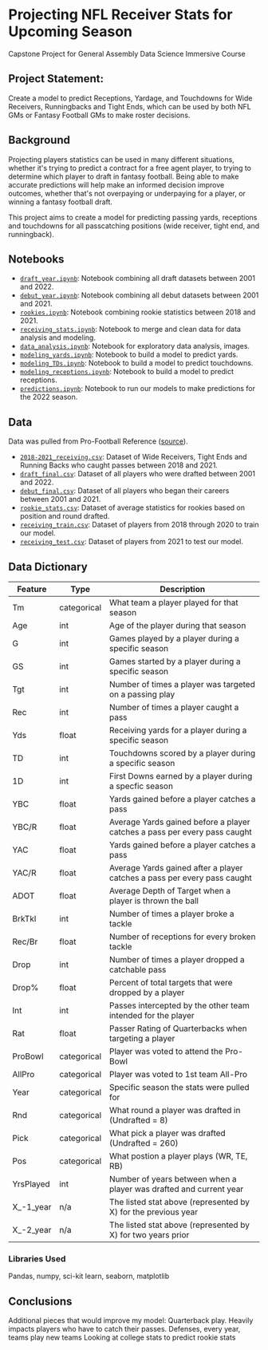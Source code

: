 # Projecting NFL Receiver Stats for Upcoming Season
Capstone Project for General Assembly Data Science Immersive Course

## Project Statement:
Create a model to predict Receptions, Yardage, and Touchdowns for Wide Receivers, Runningbacks and Tight Ends, which can be used by both NFL GMs or Fantasy Football GMs to make roster decisions.

## Background
Projecting players statistics can be used in many different situations, whether it's trying to predict a contract for a free agent player, to trying to determine which player to draft in fantasy football. Being able to make accurate predictions will help make an informed decision improve outcomes, whether that's not overpaying or underpaying for a player, or winning a fantasy football draft.

This project aims to create a model for predicting passing yards, receptions and touchdowns for all passcatching positions (wide receiver, tight end, and runningback).


## Notebooks
* [`draft_year.ipynb`](./code/draft_year.ipynb): Notebook combining all draft datasets between 2001 and 2022.
* [`debut_year.ipynb`](./code/debut_year.ipynb): Notebook combining all debut datasets between 2001 and 2021.
* [`rookies.ipynb`](./code/rookies.ipynb): Notebook combining rookie statistics between 2018 and 2021.
* [`receiving_stats.ipynb`](./code/receiving_stats.ipynb): Notebook to merge and clean data for data analysis and modeling.
* [`data_analysis.ipynb`](./code/data_analysis.ipynb): Notebook for exploratory data analysis, images.
* [`modeling_yards.ipynb`](./code/modeling_yards.ipynb): Notebook to build a model to predict yards.
* [`modeling_TDs.ipynb`](./code/modeling_TDs.ipynb): Notebook to build a model to predict touchdowns.
* [`modeling_receptions.ipynb`](./code/modeling_receptions.ipynb): Notebook to build a model to predict receptions.
* [`predictions.ipynb`](./code/predictions.ipynb): Notebook to run our models to make predictions for the 2022 season.


## Data 
Data was pulled from Pro-Football Reference ([source](https://www.pro-football-reference.com/)).
* [`2018-2021_receiving.csv`](./data/2018-2021_receiving.csv): Dataset of Wide Receivers, Tight Ends and Running Backs who caught passes between 2018 and 2021.
* [`draft_final.csv`](./data/draft_final.csv): Dataset of all players who were drafted between 2001 and 2022.
* [`debut_final.csv`](./data/debut_final.csv): Dataset of all players who began their careers between 2001 and 2021.
* [`rookie_stats.csv`](./data/rookie_stats.csv): Dataset of average statistics for rookies based on position and round drafted.
* [`receiving_train.csv`](./data/receiving_train.csv): Dataset of players from 2018 through 2020 to train our model.
* [`receiving_test.csv`](./data/receiving_test.csv): Dataset of players from 2021 to test our model.


## Data Dictionary

| Feature | Type  | Description |
|------|------|--------|
| Tm | categorical | What team a player played for that season |
| Age | int | Age of the player during that season |
| G | int | Games played by a player during a specific season |
| GS | int | Games started by a player during a specific season |
| Tgt | int | Number of times a player was targeted on a passing play |
| Rec | int | Number of times a player caught a pass |
| Yds | float | Receiving yards for a player during a specific season |
| TD | int | Touchdowns scored by a player during a specific season |
| 1D | int | First Downs earned by a player during a specfic season |
| YBC | float | Yards gained before a player catches a pass |
| YBC/R | float | Average Yards gained before a player catches a pass per every pass caught |
| YAC | float | Yards gained before a player catches a pass |
| YAC/R | float | Average Yards gained after a player catches a pass per every pass caught |
| ADOT | float | Average Depth of Target when a player is thrown the ball |
| BrkTkl | int | Number of times a player broke a tackle |
| Rec/Br | float | Number of receptions for every broken tackle |
| Drop | int | Number of times a player dropped a catchable pass |
| Drop% | float | Percent of total targets that were dropped by a player |
| Int | int | Passes intercepted by the other team intended for the player |
| Rat | float | Passer Rating of Quarterbacks when targeting a player |
| ProBowl | categorical | Player was voted to attend the Pro-Bowl |
| AllPro | categorical | Player was voted to 1st team All-Pro |
| Year | categorical | Specific season the stats were pulled for |
| Rnd | categorical | What round a player was drafted in (Undrafted = 8) |
| Pick | categorical | What pick a player was drafted (Undrafted = 260) |
| Pos | categorical | What postion a player plays (WR, TE, RB) |
| YrsPlayed | int | Number of years between when a player was drafted and current year |
| X_-1_year | n/a | The listed stat above (represented by X) for the previous year |
| X_-2_year | n/a | The listed stat above (represented by X) for two years prior |


### Libraries Used
Pandas, numpy, sci-kit learn, seaborn, matplotlib

## Conclusions

Additional pieces that would improve my model:
Quarterback play. Heavily impacts players who have to catch their passes.
Defenses, every year, teams play new teams
Looking at college stats to predict rookie stats